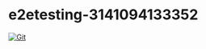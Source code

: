# e2etesting-3141094133352

[![Git](https://app.soluble.cloud/api/v1/public/badges/7d6bef6d-7754-49d4-8cf0-542d3318bd9c.svg?orgId=451115019187)](https://app.soluble.cloud/repos/details/github.com/michaelneale/e2etesting-3141094133352?orgId=451115019187)  